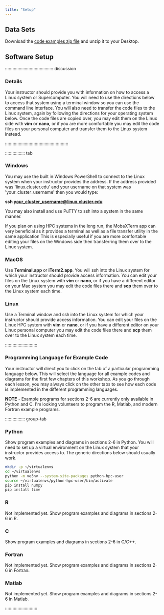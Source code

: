 ```yaml
---
title: "Setup"
---
```


## Data Sets

<!--
cd episodes
zip -r code.zip code
cp code.zip data
-->
Download the [code examples zip file](data/code.zip) and unzip it to your Desktop.

## Software Setup

::::::::::::::::::::::::::::::::::::::: discussion

### Details

Your instructor should provide you with information on how to access a
Linux system or Supercomputer.
You will need to use the directions below to access that system using
a terminal window so you can use the command line interface.
You will also need to transfer the code files to the Linux system, again
by following the directions for your operating system below.
Once the code files are copied over, you may edit them on the Linux side with
**vim** or **nano**, or if you are more comfortable you may edit the code files on
your personal computer and transfer them to the Linux system instead.

:::::::::::::::::::::::::::::::::::::::::::::::::::

:::::::::::::::: tab

### Windows

You may use the built in Windows PowerShell to connect to the Linux 
system when your instructor provides the address.  If the address
provided was 'linux.cluster.edu' and your username on that
system was 'your_cluster_username' then you would type:

**ssh your_cluster_username@linux.cluster.edu**

You may also install and use PuTTY to ssh into a system in the same manner.

If you plan on using HPC systems in the long run, 
the MobaXTerm app can very beneficial as it provides a terminal as
well as a file transfer utility in the same application
This is especially useful if you are more
comfortable editing your files on the Windows side then transferring them over
to the Linux system.

### MacOS

Use **Terminal.app** or **iTerm2.app**.  You will ssh into the Linux system for
which your instructor should provide access information.  You can edit your files on 
the Linux system with **vim** or **nano**, or if you have a different editor
on your Mac system you may edit the code files there and **scp** them
over to the Linux system each time.

### Linux

Use  a Terminal window and ssh into the Linux system for which your instructor 
should provide access information.  You can edit your files on 
the Linux HPC system with **vim** or **nano**, or if you have a different editor
on your Linux personal computer you may edit the code files there and **scp** them
over to the Linux system each time.

::::::::::::::::::::::::::

### Programming Language for Example Code

Your instructor will direct you to click on the tab of a particular
programming language below.  This will select the language for all
example codes and diagrams for the first few chapters of this workshop.
As you go through each lesson, you may always click on the other tabs
to see how each code is implemented in the different programming
languages.

**NOTE** - Example programs for sections 2-6  are currently only available 
in Python and C.
I'm looking volunteers to program the R, Matlab, and modern Fortran
example programs.

:::::::::::::::: group-tab

### Python

Show program examples and diagrams in sections 2-6 in Python.
You will need to set up a virtual environment on the Linux system that
your instructor provides access to.  The generic directions below should
usually work.

```bash
mkdir -p ~/virtualenvs
cd ~/virtualenvs
python -m ve3nv --system-site-packages python-hpc-user
source ~/virtualenvs/python-hpc-user/bin/activate
pip install numpy
pip install time
```

### R

Not implemented yet.
Show program examples and diagrams in sections 2-6 in R.

### C

Show program examples and diagrams in sections 2-6 in C/C++.

### Fortran

Not implemented yet.
Show program examples and diagrams in sections 2-6 in Fortran.

### Matlab

Not implemented yet.
Show program examples and diagrams in sections 2-6 in Matlab.

::::::::::::::::::::::::::


